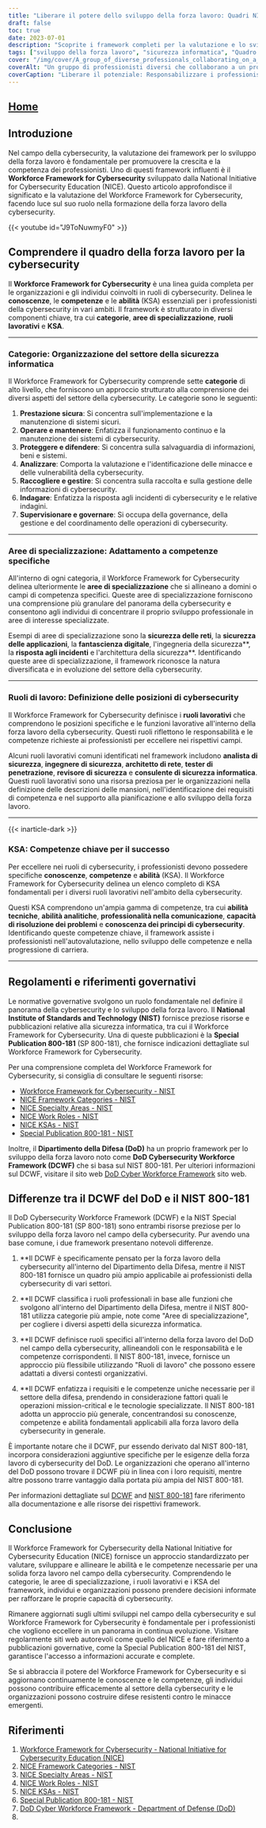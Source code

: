 ```yaml
---
title: "Liberare il potere dello sviluppo della forza lavoro: Quadri NICE e DCWF del Ministero della Difesa"
draft: false
toc: true
date: 2023-07-01
description: "Scoprite i framework completi per la valutazione e lo sviluppo della forza lavoro nella cybersecurity: NICE e DoD DCWF, che consentono alle organizzazioni di disporre di professionisti qualificati."
tags: ["sviluppo della forza lavoro", "sicurezza informatica", "Quadro NICE", "Struttura DCWF del Dipartimento della Difesa", "valutazione delle competenze", "sviluppo professionale", "forza lavoro nella cybersecurity", "percorsi di carriera", "educazione alla cybersicurezza", "allineamento della forza lavoro", "quadro della forza lavoro", "NIST", "regolamenti governativi", "certificazioni di cybersecurity", "standard di settore", "gestione dei talenti", "ruoli di cybersecurity", "competenze di cybersecurity", "sviluppo della forza lavoro nella cybersecurity", "professionisti della cybersicurezza", "competenze di cybersecurity", "pianificazione della forza lavoro", "reclutamento di cybersicurezza", "resilienza della forza lavoro", "formazione sulla cybersicurezza", "strategia della forza lavoro", "mercato del lavoro della cybersecurity", "avanzamento di carriera nella cybersecurity", "preparazione della forza lavoro"]
cover: "/img/cover/A_group_of_diverse_professionals_collaborating_on_a_cyberse.png"
coverAlt: "Un gruppo di professionisti diversi che collaborano a un progetto di cybersecurity."
coverCaption: "Liberare il potenziale: Responsabilizzare i professionisti della cybersecurity per il successo"
---
```


## [Home](/cyber-security-career-playbook-start/)

## Introduzione

Nel campo della cybersecurity, la valutazione dei framework per lo sviluppo della forza lavoro è fondamentale per promuovere la crescita e la competenza dei professionisti. Uno di questi framework influenti è il **Workforce Framework for Cybersecurity** sviluppato dalla National Initiative for Cybersecurity Education (NICE). Questo articolo approfondisce il significato e la valutazione del Workforce Framework for Cybersecurity, facendo luce sul suo ruolo nella formazione della forza lavoro della cybersecurity.

{{< youtube id="J9ToNuwmyF0" >}}

## Comprendere il quadro della forza lavoro per la cybersecurity

Il **Workforce Framework for Cybersecurity** è una linea guida completa per le organizzazioni e gli individui coinvolti in ruoli di cybersecurity. Delinea le **conoscenze**, le **competenze** e le **abilità** (KSA) essenziali per i professionisti della cybersecurity in vari ambiti. Il framework è strutturato in diversi componenti chiave, tra cui **categorie**, **aree di specializzazione**, **ruoli lavorativi** e **KSA**.

______

### Categorie: Organizzazione del settore della sicurezza informatica

Il Workforce Framework for Cybersecurity comprende sette **categorie** di alto livello, che forniscono un approccio strutturato alla comprensione dei diversi aspetti del settore della cybersecurity. Le categorie sono le seguenti:

1. **Prestazione sicura**: Si concentra sull'implementazione e la manutenzione di sistemi sicuri.
2. **Operare e mantenere**: Enfatizza il funzionamento continuo e la manutenzione dei sistemi di cybersecurity.
3. **Proteggere e difendere**: Si concentra sulla salvaguardia di informazioni, beni e sistemi.
4. **Analizzare**: Comporta la valutazione e l'identificazione delle minacce e delle vulnerabilità della cybersecurity.
5. **Raccogliere e gestire**: Si concentra sulla raccolta e sulla gestione delle informazioni di cybersecurity.
6. **Indagare**: Enfatizza la risposta agli incidenti di cybersecurity e le relative indagini.
7. **Supervisionare e governare**: Si occupa della governance, della gestione e del coordinamento delle operazioni di cybersecurity.

______

### Aree di specializzazione: Adattamento a competenze specifiche

All'interno di ogni categoria, il Workforce Framework for Cybersecurity delinea ulteriormente le **aree di specializzazione** che si allineano a domini o campi di competenza specifici. Queste aree di specializzazione forniscono una comprensione più granulare del panorama della cybersecurity e consentono agli individui di concentrare il proprio sviluppo professionale in aree di interesse specializzate.

Esempi di aree di specializzazione sono la **sicurezza delle reti**, la **sicurezza delle applicazioni**, la **fantascienza digitale**, l'ingegneria della sicurezza**, la **risposta agli incidenti** e l'architettura della sicurezza**. Identificando queste aree di specializzazione, il framework riconosce la natura diversificata e in evoluzione del settore della cybersecurity.

______

### Ruoli di lavoro: Definizione delle posizioni di cybersecurity

Il Workforce Framework for Cybersecurity definisce i **ruoli lavorativi** che comprendono le posizioni specifiche e le funzioni lavorative all'interno della forza lavoro della cybersecurity. Questi ruoli riflettono le responsabilità e le competenze richieste ai professionisti per eccellere nei rispettivi campi.

Alcuni ruoli lavorativi comuni identificati nel framework includono **analista di sicurezza**, **ingegnere di sicurezza**, **architetto di rete**, **tester di penetrazione**, **revisore di sicurezza** e **consulente di sicurezza informatica**. Questi ruoli lavorativi sono una risorsa preziosa per le organizzazioni nella definizione delle descrizioni delle mansioni, nell'identificazione dei requisiti di competenza e nel supporto alla pianificazione e allo sviluppo della forza lavoro.

______
{{< inarticle-dark >}}
### KSA: Competenze chiave per il successo

Per eccellere nei ruoli di cybersecurity, i professionisti devono possedere specifiche **conoscenze**, **competenze** e **abilità** (KSA). Il Workforce Framework for Cybersecurity delinea un elenco completo di KSA fondamentali per i diversi ruoli lavorativi nell'ambito della cybersecurity.

Questi KSA comprendono un'ampia gamma di competenze, tra cui **abilità tecniche**, **abilità analitiche**, **professionalità nella comunicazione**, **capacità di risoluzione dei problemi** e **conoscenza dei principi di cybersecurity**. Identificando queste competenze chiave, il framework assiste i professionisti nell'autovalutazione, nello sviluppo delle competenze e nella progressione di carriera.

______

## Regolamenti e riferimenti governativi

Le normative governative svolgono un ruolo fondamentale nel definire il panorama della cybersecurity e lo sviluppo della forza lavoro. Il **National Institute of Standards and Technology (NIST)** fornisce preziose risorse e pubblicazioni relative alla sicurezza informatica, tra cui il Workforce Framework for Cybersecurity. Una di queste pubblicazioni è la **Special Publication 800-181** (SP 800-181), che fornisce indicazioni dettagliate sul Workforce Framework for Cybersecurity.

Per una comprensione completa del Workforce Framework for Cybersecurity, si consiglia di consultare le seguenti risorse:

- [Workforce Framework for Cybersecurity - NIST](https://www.nist.gov/itl/applied-cybersecurity/nice/workforce-framework-cybersecurity)
- [NICE Framework Categories - NIST](https://www.nist.gov/itl/applied-cybersecurity/nice/resources/nice-framework-categories)
- [NICE Specialty Areas - NIST](https://www.nist.gov/itl/applied-cybersecurity/nice/resources/nice-specialty-areas)
- [NICE Work Roles - NIST](https://www.nist.gov/itl/applied-cybersecurity/nice/resources/nice-work-roles)
- [NICE KSAs - NIST](https://www.nist.gov/itl/applied-cybersecurity/nice/resources/nice-knowledge-skills-and-abilities-ksas)
- [Special Publication 800-181 - NIST](https://csrc.nist.gov/publications/detail/sp/800-181/rev-1/final)

Inoltre, il **Dipartimento della Difesa (DoD)** ha un proprio framework per lo sviluppo della forza lavoro noto come **DoD Cybersecurity Workforce Framework (DCWF)** che si basa sul NIST 800-181. Per ulteriori informazioni sul DCWF, visitare il sito web [DoD Cyber Workforce Framework](https://public.cyber.mil/wid/dcwf/) sito web.

## Differenze tra il DCWF del DoD e il NIST 800-181

Il DoD Cybersecurity Workforce Framework (DCWF) e la NIST Special Publication 800-181 (SP 800-181) sono entrambi risorse preziose per lo sviluppo della forza lavoro nel campo della cybersecurity. Pur avendo una base comune, i due framework presentano notevoli differenze.

1. **Il DCWF è specificamente pensato per la forza lavoro della cybersecurity all'interno del Dipartimento della Difesa, mentre il NIST 800-181 fornisce un quadro più ampio applicabile ai professionisti della cybersecurity di vari settori.

2. **Il DCWF classifica i ruoli professionali in base alle funzioni che svolgono all'interno del Dipartimento della Difesa, mentre il NIST 800-181 utilizza categorie più ampie, note come "Aree di specializzazione", per cogliere i diversi aspetti della sicurezza informatica.

3. **Il DCWF definisce ruoli specifici all'interno della forza lavoro del DoD nel campo della cybersecurity, allineandoli con le responsabilità e le competenze corrispondenti. Il NIST 800-181, invece, fornisce un approccio più flessibile utilizzando "Ruoli di lavoro" che possono essere adattati a diversi contesti organizzativi.

4. **Il DCWF enfatizza i requisiti e le competenze uniche necessarie per il settore della difesa, prendendo in considerazione fattori quali le operazioni mission-critical e le tecnologie specializzate. Il NIST 800-181 adotta un approccio più generale, concentrandosi su conoscenze, competenze e abilità fondamentali applicabili alla forza lavoro della cybersecurity in generale.

È importante notare che il DCWF, pur essendo derivato dal NIST 800-181, incorpora considerazioni aggiuntive specifiche per le esigenze della forza lavoro di cybersecurity del DoD. Le organizzazioni che operano all'interno del DoD possono trovare il DCWF più in linea con i loro requisiti, mentre altre possono trarre vantaggio dalla portata più ampia del NIST 800-181.

Per informazioni dettagliate sul [DCWF](https://public.cyber.mil/wid/dcwf/) and [NIST 800-181](https://csrc.nist.gov/publications/detail/sp/800-181/rev-1/final) fare riferimento alla documentazione e alle risorse dei rispettivi framework.

## Conclusione

Il Workforce Framework for Cybersecurity della National Initiative for Cybersecurity Education (NICE) fornisce un approccio standardizzato per valutare, sviluppare e allineare le abilità e le competenze necessarie per una solida forza lavoro nel campo della cybersecurity. Comprendendo le categorie, le aree di specializzazione, i ruoli lavorativi e i KSA del framework, individui e organizzazioni possono prendere decisioni informate per rafforzare le proprie capacità di cybersecurity.

Rimanere aggiornati sugli ultimi sviluppi nel campo della cybersecurity e sul Workforce Framework for Cybersecurity è fondamentale per i professionisti che vogliono eccellere in un panorama in continua evoluzione. Visitare regolarmente siti web autorevoli come quello del NICE e fare riferimento a pubblicazioni governative, come la Special Publication 800-181 del NIST, garantisce l'accesso a informazioni accurate e complete.

Se si abbraccia il potere del Workforce Framework for Cybersecurity e si aggiornano continuamente le conoscenze e le competenze, gli individui possono contribuire efficacemente al settore della cybersecurity e le organizzazioni possono costruire difese resistenti contro le minacce emergenti.

## Riferimenti

1. [Workforce Framework for Cybersecurity - National Initiative for Cybersecurity Education (NICE)](https://www.nist.gov/itl/applied-cybersecurity/nice/workforce-framework-cybersecurity)
2. [NICE Framework Categories - NIST](https://www.nist.gov/itl/applied-cybersecurity/nice/resources/nice-framework-categories)
3. [NICE Specialty Areas - NIST](https://www.nist.gov/itl/applied-cybersecurity/nice/resources/nice-specialty-areas)
4. [NICE Work Roles - NIST](https://www.nist.gov/itl/applied-cybersecurity/nice/resources/nice-work-roles)
5. [NICE KSAs - NIST](https://www.nist.gov/itl/applied-cybersecurity/nice/resources/nice-knowledge-skills-and-abilities-ksas)
6. [Special Publication 800-181 - NIST](https://csrc.nist.gov/publications/detail/sp/800-181/rev-1/final)
7. [DoD Cyber Workforce Framework - Department of Defense (DoD)](https://public.cyber.mil/wid/dcwf/)
8. 
